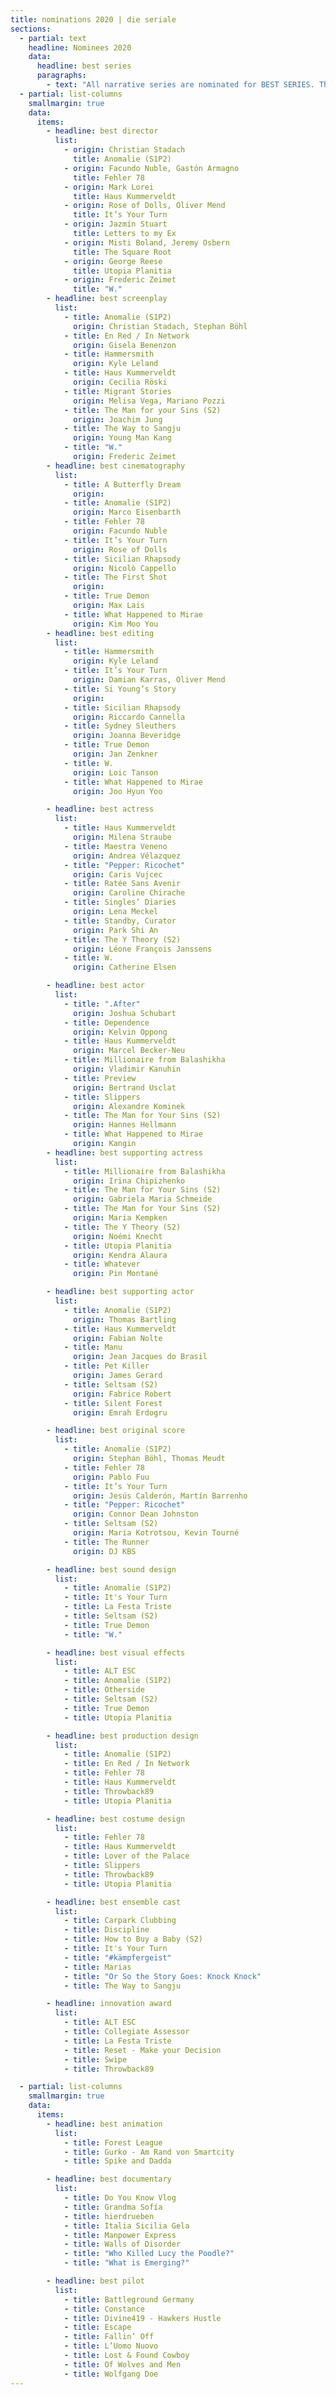 ```yaml
---
title: nominations 2020 | die seriale
sections:
  - partial: text
    headline: Nominees 2020
    data:
      headline: best series
      paragraphs:
        - text: "All narrative series are nominated for BEST SERIES. The finalists will be announced during the festival days. The BEST SERIES award includes prize money of 1.000 €."
  - partial: list-columns
    smallmargin: true
    data:
      items:
        - headline: best director
          list:
            - origin: Christian Stadach
              title: Anomalie (S1P2)
            - origin: Facundo Nuble, Gastón Armagno
              title: Fehler 78
            - origin: Mark Lorei
              title: Haus Kummerveldt
            - origin: Rose of Dolls, Oliver Mend
              title: It’s Your Turn
            - origin: Jazmín Stuart
              title: Letters to my Ex
            - origin: Misti Boland, Jeremy Osbern
              title: The Square Root
            - origin: George Reese
              title: Utopia Planitia
            - origin: Frederic Zeimet
              title: "W."
        - headline: best screenplay
          list:
            - title: Anomalie (S1P2)
              origin: Christian Stadach, Stephan Böhl
            - title: En Red / In Network
              origin: Gisela Benenzon
            - title: Hammersmith
              origin: Kyle Leland
            - title: Haus Kummerveldt
              origin: Cecilia Röski
            - title: Migrant Stories
              origin: Melisa Vega, Mariano Pozzi
            - title: The Man for your Sins (S2)
              origin: Joachim Jung
            - title: The Way to Sangju
              origin: Young Man Kang
            - title: "W."
              origin: Frederic Zeimet
        - headline: best cinematography
          list:
            - title: A Butterfly Dream
              origin: 
            - title: Anomalie (S1P2) 
              origin: Marco Eisenbarth
            - title: Fehler 78
              origin: Facundo Nuble
            - title: It’s Your Turn
              origin: Rose of Dolls
            - title: Sicilian Rhapsody
              origin: Nicolò Cappello
            - title: The First Shot
              origin: 
            - title: True Demon
              origin: Max Lais
            - title: What Happened to Mirae
              origin: Kim Moo You
        - headline: best editing
          list:
            - title: Hammersmith
              origin: Kyle Leland
            - title: It’s Your Turn
              origin: Damian Karras, Oliver Mend
            - title: Si Young’s Story
              origin:
            - title: Sicilian Rhapsody
              origin: Riccardo Cannella
            - title: Sydney Sleuthers
              origin: Joanna Beveridge
            - title: True Demon
              origin: Jan Zenkner
            - title: W.
              origin: Loic Tanson
            - title: What Happened to Mirae
              origin: Joo Hyun Yoo

        - headline: best actress
          list:
            - title: Haus Kummerveldt
              origin: Milena Straube
            - title: Maestra Veneno
              origin: Andrea Vélazquez
            - title: "Pepper: Ricochet"
              origin: Caris Vujcec
            - title: Ratée Sans Avenir 
              origin: Caroline Chirache
            - title: Singles’ Diaries
              origin: Lena Meckel
            - title: Standby, Curator
              origin: Park Shi An
            - title: The Y Theory (S2)
              origin: Léone François Janssens
            - title: W.
              origin: Catherine Elsen

        - headline: best actor
          list:
            - title: ".After"
              origin: Joshua Schubart
            - title: Dependence
              origin: Kelvin Oppong
            - title: Haus Kummerveldt
              origin: Marcel Becker-Neu
            - title: Millionaire from Balashikha
              origin: Vladimir Kanuhin
            - title: Preview
              origin: Bertrand Usclat
            - title: Slippers
              origin: Alexandre Kominek
            - title: The Man for Your Sins (S2)
              origin: Hannes Hellmann 
            - title: What Happened to Mirae
              origin: Kangin
        - headline: best supporting actress
          list:
            - title: Millionaire from Balashikha
              origin: Irina Chipizhenko
            - title: The Man for Your Sins (S2)
              origin: Gabriela Maria Schmeide
            - title: The Man for Your Sins (S2)
              origin: Maria Kempken
            - title: The Y Theory (S2)
              origin: Noémi Knecht
            - title: Utopia Planitia
              origin: Kendra Alaura
            - title: Whatever 
              origin: Pin Montané

        - headline: best supporting actor
          list:
            - title: Anomalie (S1P2)
              origin: Thomas Bartling
            - title: Haus Kummerveldt
              origin: Fabian Nolte
            - title: Manu
              origin: Jean Jacques do Brasil
            - title: Pet Killer
              origin: James Gerard
            - title: Seltsam (S2)
              origin: Fabrice Robert
            - title: Silent Forest
              origin: Emrah Erdogru

        - headline: best original score
          list:
            - title: Anomalie (S1P2)
              origin: Stephan Böhl, Thomas Meudt
            - title: Fehler 78
              origin: Pablo Fuu
            - title: It’s Your Turn
              origin: Jesús Calderón, Martín Barrenho
            - title: "Pepper: Ricochet"
              origin: Connor Dean Johnston
            - title: Seltsam (S2)
              origin: Maria Kotrotsou, Kevin Tourné
            - title: The Runner
              origin: DJ KBS

        - headline: best sound design
          list:
            - title: Anomalie (S1P2)
            - title: It's Your Turn
            - title: La Festa Triste
            - title: Seltsam (S2)
            - title: True Demon
            - title: "W."

        - headline: best visual effects
          list:
            - title: ALT ESC
            - title: Anomalie (S1P2)
            - title: Otherside
            - title: Seltsam (S2)
            - title: True Demon
            - title: Utopia Planitia

        - headline: best production design
          list:
            - title: Anomalie (S1P2)
            - title: En Red / In Network
            - title: Fehler 78
            - title: Haus Kummerveldt
            - title: Throwback89
            - title: Utopia Planitia

        - headline: best costume design
          list:
            - title: Fehler 78
            - title: Haus Kummerveldt
            - title: Lover of the Palace
            - title: Slippers
            - title: Throwback89
            - title: Utopia Planitia

        - headline: best ensemble cast
          list: 
            - title: Carpark Clubbing
            - title: Discipline
            - title: How to Buy a Baby (S2)
            - title: It's Your Turn
            - title: "#kämpfergeist"
            - title: Marias
            - title: "Or So the Story Goes: Knock Knock"
            - title: The Way to Sangju	

        - headline: innovation award
          list: 
            - title: ALT ESC
            - title: Collegiate Assessor
            - title: La Festa Triste
            - title: Reset - Make your Decision
            - title: Swipe
            - title: Throwback89

  - partial: list-columns
    smallmargin: true
    data:
      items:
        - headline: best animation
          list:
            - title: Forest League
            - title: Gurko - Am Rand von Smartcity
            - title: Spike and Dadda

        - headline: best documentary
          list:
            - title: Do You Know Vlog
            - title: Grandma Sofía
            - title: hierdrueben
            - title: Italia Sicilia Gela
            - title: Manpower Express
            - title: Walls of Disorder
            - title: "Who Killed Lucy the Poodle?"
            - title: "What is Emerging?"

        - headline: best pilot
          list:
            - title: Battleground Germany
            - title: Constance
            - title: Divine419 - Hawkers Hustle
            - title: Escape
            - title: Fallin’ Off
            - title: L’Uomo Nuovo
            - title: Lost & Found Cowboy
            - title: Of Wolves and Men
            - title: Wolfgang Doe
---
```


